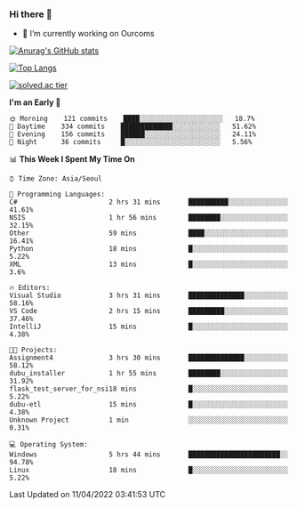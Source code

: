 ### Hi there 👋

- 🔭 I’m currently working on Ourcoms

<!--
**Rhange/Rhange** is a ✨ _special_ ✨ repository because its `README.md` (this file) appears on your GitHub profile.

Here are some ideas to get you started:

- 🌱 I’m currently learning ...
- 👯 I’m looking to collaborate on ...
- 🤔 I’m looking for help with ...
- 💬 Ask me about ...
- 📫 How to reach me: ...
- 😄 Pronouns: ...
- ⚡ Fun fact: ...
-->

[![Anurag's GitHub stats](https://github-readme-stats.vercel.app/api?username=rhange&show_icons=true&theme=gruvbox)](https://github.com/anuraghazra/github-readme-stats)

[![Top Langs](https://github-readme-stats.vercel.app/api/top-langs/?username=rhange&layout=compact&theme=gruvbox)](https://github.com/anuraghazra/github-readme-stats)

[![solved.ac tier](http://mazassumnida.wtf/api/generate_badge?boj=rhange0511)](https://solved.ac/rhange0511)

  <!--START_SECTION:waka-->
**I'm an Early 🐤** 

```text
🌞 Morning    121 commits    ████░░░░░░░░░░░░░░░░░░░░░   18.7% 
🌆 Daytime    334 commits    █████████████░░░░░░░░░░░░   51.62% 
🌃 Evening    156 commits    ██████░░░░░░░░░░░░░░░░░░░   24.11% 
🌙 Night      36 commits     █░░░░░░░░░░░░░░░░░░░░░░░░   5.56%

```


📊 **This Week I Spent My Time On** 

```text
⌚︎ Time Zone: Asia/Seoul

💬 Programming Languages: 
C#                       2 hrs 31 mins       ██████████░░░░░░░░░░░░░░░   41.61% 
NSIS                     1 hr 56 mins        ████████░░░░░░░░░░░░░░░░░   32.15% 
Other                    59 mins             ████░░░░░░░░░░░░░░░░░░░░░   16.41% 
Python                   18 mins             █░░░░░░░░░░░░░░░░░░░░░░░░   5.22% 
XML                      13 mins             █░░░░░░░░░░░░░░░░░░░░░░░░   3.6%

🔥 Editors: 
Visual Studio            3 hrs 31 mins       ██████████████░░░░░░░░░░░   58.16% 
VS Code                  2 hrs 15 mins       █████████░░░░░░░░░░░░░░░░   37.46% 
IntelliJ                 15 mins             █░░░░░░░░░░░░░░░░░░░░░░░░   4.38%

🐱‍💻 Projects: 
Assignment4              3 hrs 30 mins       ██████████████░░░░░░░░░░░   58.12% 
dubu_installer           1 hr 55 mins        ████████░░░░░░░░░░░░░░░░░   31.92% 
flask_test_server_for_nsi18 mins             █░░░░░░░░░░░░░░░░░░░░░░░░   5.22% 
dubu-etl                 15 mins             █░░░░░░░░░░░░░░░░░░░░░░░░   4.38% 
Unknown Project          1 min               ░░░░░░░░░░░░░░░░░░░░░░░░░   0.31%

💻 Operating System: 
Windows                  5 hrs 44 mins       ███████████████████████░░   94.78% 
Linux                    18 mins             █░░░░░░░░░░░░░░░░░░░░░░░░   5.22%

```


 Last Updated on 11/04/2022 03:41:53 UTC
<!--END_SECTION:waka-->
